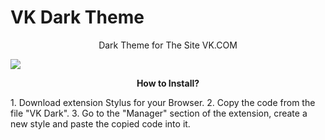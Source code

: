 # VK Dark Theme
<p align="center">Dark Theme for The Site VK.COM </p>
<img src="https://github.com/Danil-Podobin/VKDarkTheme/blob/master/Preview.png?raw=true">
<p align="center"><b>How to Install?</b></p>
1. Download extension Stylus for your Browser.
2. Copy the code from the file "VK Dark".
3. Go to the "Manager" section of the extension, create a new style and paste the copied code into it.


